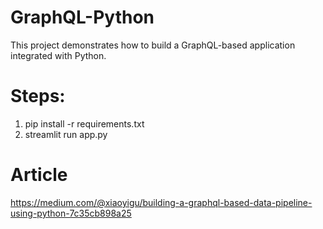 # GraphQL-Python
This project demonstrates how to build a GraphQL-based application integrated with Python.

# Steps:
1. pip install -r requirements.txt
2. streamlit run app.py

# Article
https://medium.com/@xiaoyigu/building-a-graphql-based-data-pipeline-using-python-7c35cb898a25

